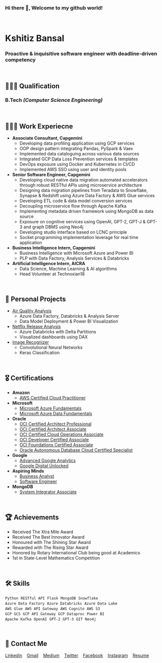 ### Hi there 👋, Welcome to my github world!

<br/>

# Kshitiz Bansal
### Proactive & inquisitive software engineer with deadline-driven competency

<br/>

## 👨🏻‍🎓 Qualification
### B.Tech *(Computer Science Engineering)*

<br/>

## 👨🏻‍💻 Work Experiecne

- **Associate Consultant, Capgemini**
  - Developing data profiling application using GCP services
  - OOP design pattern integrating Pandas, PySpark & Vaex
  - Implemented data cataloguing across various data sources
  - Integrated GCP Data Loss Prevention services & templates
  - DevOps exposure using Docker and Kubernetes in CI/CD
  - Implemented AWS SSO using user and identity pools
- **Senior Software Engineer, Capgemini**
  - Developing cloud native data migration automated accelerators through robust RESTful APIs using microservice architecture
  - Designing data migration pipelines from Teradata to Snowflake, Synapse & Redshift using Azure Data Factory & AWS Glue services
  - Developing ETL code & data model conversion services
  - Decoupling microservice flow through Apache Kafka
  - Implementing metadata driven framework using MongoDB as data source
  - Exposure on cognitive services using OpenAI, GPT-2, GPT-J & GPT-3 and graph DBMS using Neo4j
  - Developing studio interface based on LCNC principle
  - Socket programming implementation leverage for real time application
- **Business Intelligence Intern, Capgemini**
  - Business Intelligence with Microsoft Azure and Power BI
  - PLP with Data Factory, Analysis Services & Databricks
- **Artificial Intelligence Intern, AICRA**
  - Data Science, Machine Learning & AI algorithms
  - Head Volunteer at Technoxian18
  
<br/>

## 💼 Personal Projects
- [Air Quality Analysis](https://github.com/KshitizzB/Air-Quality-Analysis)
  - Azure Data Factory, Databricks & Analysis Server
  - Data Model Deployment & Power BI Visualization
- [Netflix Release Analysis](https://github.com/KshitizzB/Netflix-Release-Analysis)
  - Azure Databricks with Delta Partitions
  - Visualized dashboards using DAX
- [Image Recognizer](https://github.com/KshitizzB/Image-Recognition)
  - Convolutional Neural Networks
  - Keras Classification
  
<br/>

## 🎖 Certifications
- **Amazon**
  - [AWS Certified Cloud Practitioner](https://www.credly.com/earner/earned/badge/a4692537-1cdd-471a-96d7-b4210bbb0792)
- **Microsoft**
  - [Microsoft Azure Fundamentals](https://mcptnc.microsoft.com/599b87cf-7241-49d4-9f35-06942bc98c41)
  - [Microsoft Azure Data Fundamentals](https://www.credly.com/badges/33ce110d-08d0-4055-96da-92da15348014)
- **Oracle**
  - [OCI Certified Architect Professional](https://brm-certview.oracle.com/pls/certview/ecertificate?ssn=OC2022071&trackId=OCICAP2019OPN&key=f95a24b7dfd3ec8d522b854e8855246c4648ed0d)
  - [OCI Certified Architect Associate](https://brm-certview.oracle.com/pls/certview/ecertificate?ssn=OC2022071&trackId=OCSIAAS2019&key=43f97eb5af3a16e37df257ea8861b638b66e8c1f)
  - [OCI Certified Cloud Operations Associate](https://brm-certview.oracle.com/pls/certview/ecertificate?ssn=OC2022071&trackId=OCICCOA2019OPN&key=3fcc459dca039414ba6f73d27bb392e7295e6bc3)
  - [OCI Developer Certified Associate](https://brm-certview.oracle.com/pls/certview/ecertificate?ssn=OC2022071&trackId=OCIDA2020&key=070315ecbfeaebdbae84fc7d595a1a83e2b4ac21)
  - [OCI Foundations Certified Associate](https://brm-certview.oracle.com/pls/certview/ecertificate?ssn=OC2022071&trackId=OCIBF2020&key=96361ca23a76a5b4e1b57870bb1f2866ff2bf741)
  - [Oracle Autonomous Database Cloud Certified Specialist](https://brm-certview.oracle.com/pls/certview/ecertificate?ssn=OC2022071&trackId=OADB19-F&key=47814921e4629796b859aeae29d769b6c81db322)
- **Google**
  - [Advanced Google Analytics](https://analytics.google.com/analytics/academy/certificate/oJKMN5vzRjahgyTj39CDTA)
  - [Google Digital Unlocked](https://learndigital.withgoogle.com/digitalunlocked/course/digital-marketing/certificate.pdf)
- **Aspiring Minds**
  - [Business Analyst](https://www.myamcat.com/certificate/7503485/business-analyst/94)
  - [Software Engineer](https://www.myamcat.com/certificate/7503485/software-engineer---it-services/259)
- **MongoDB**
  - [System Integrator Associate](https://learn.mongodb.com/c/QG7iy8E-TmaxMhuyhxdt5Q)
 
<br/>

## 🏆 Achievements
- Received The Xtra Mile Award
- Received The Best Innovator Award
- Honoured with The Shining Star Award
- Rewarded with The Rising Star Award
- Honored by Rotary International Club being good at Academics
- 1st in State-Level Mathematics Competition

<br/>

## 🛠 Skills
`Python`&nbsp;&nbsp;`RESTful API`&nbsp;&nbsp;`Flask`&nbsp;&nbsp;`MongoDB`&nbsp;&nbsp;`Snowflake`<br/>
`Azure Data Factory`&nbsp;&nbsp;`Azure Databricks`&nbsp;&nbsp;`Azure Data Lake`<br/>
`AWS Glue`&nbsp;&nbsp;`AWS API Gateway`&nbsp;&nbsp;`AWS Cognito`&nbsp;&nbsp;`AWS S3`<br/>
`GCP GCS`&nbsp;&nbsp;`GCP API Gateway`&nbsp;&nbsp;`GCP Dataproc`&nbsp;&nbsp;`Power BI`<br/>
`Apache Kafka`&nbsp;&nbsp;`OpenAI`&nbsp;&nbsp;`GPT-2`&nbsp;&nbsp;`GPT-3`&nbsp;&nbsp;`GIT`&nbsp;&nbsp;`Neo4j`

<br/>

## 📩 Contact Me
[Linkedin](https://www.linkedin.com/in/kshitiz-bansal/)&nbsp;&nbsp;&nbsp;&nbsp;[Gmail](mailto:kshitizbansal9@gmail.com)&nbsp;&nbsp;&nbsp;&nbsp;[Medium](https://kshitizzb.medium.com/)&nbsp;&nbsp;&nbsp;&nbsp;[Twitter](https://twitter.com/kshitizz420)&nbsp;&nbsp;&nbsp;&nbsp;[Facebook](https://www.facebook.com/kshitizz420)&nbsp;&nbsp;&nbsp;&nbsp;[Instagram](https://www.instagram.com/kshitizz420)&nbsp;&nbsp;&nbsp;&nbsp;[Resume](https://drive.google.com/file/d/1LwXFK-DxQPmxdPYhmMqdhcaBpn7w3moF/view)
